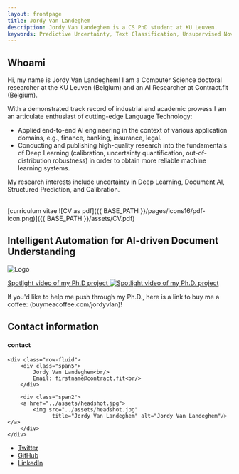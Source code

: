 ```yaml
---
layout: frontpage
title: Jordy Van Landeghem
description: Jordy Van Landeghem is a CS PhD student at KU Leuven. 
keywords: Predictive Uncertainty, Text Classification, Unsupervised Novelty Detection, Monte Carlo Dropout
---
```


## Whoami

Hi, my name is Jordy Van Landeghem! 
I am a Computer Science doctoral researcher at the KU Leuven (Belgium) and an AI Researcher at Contract.fit (Belgium).

With a demonstrated track record of industrial and academic prowess I am an articulate enthusiast of cutting-edge Language Technology:
- Applied end-to-end AI engineering in the context of various application domains, e.g., finance, banking, insurance, legal. 
- Conducting and publishing high-quality research into the fundamentals of Deep Learning (calibration, uncertainty quantification, out-of-distribution robustness) in order to obtain more reliable machine learning systems.

My research interests include uncertainty in Deep Learning, Document AI, Structured Prediction, and Calibration.

<br>[curriculum vitae ![CV as pdf]({{ BASE_PATH }}/pages/icons16/pdf-icon.png)]({{ BASE_PATH }}/assets/CV.pdf)<br/>

## Intelligent Automation for AI-driven Document Understanding

  <div class="phd-logo">
    <img src="{{ BASE_PATH }}/assets/logo_small.png" alt="Logo">
  </div>


[Spotlight video of my Ph.D project ![Spotlight video of my Ph.D. project](https://img.youtube.com/vi/HYd_afHn3DU/maxresdefault.jpg)](https://youtu.be/HYd_afHn3DU)

If you'd like to help me push through my Ph.D., here is a link to buy me a coffee: (buymeacoffee.com/jordyvlan)!                

## Contact information

<div class="container">
<h4><a name="contact"></a>contact</h4>

    <div class="row-fluid">
        <div class="span5">
            Jordy Van Landeghem<br/>
            Email: firstname@contract.fit<br/>
        </div>

        <div class="span2">
        <a href="../assets/headshot.jpg">
            <img src="../assets/headshot.jpg"
                  title="Jordy Van Landeghem" alt="Jordy Van Landeghem"/></a>
        </div>
    </div>
</div>

<div class="navbar">
  <div class="navbar-inner">
      <ul class="nav">
          <li><a href="https://twitter.com/JordyLandeghem">Twitter</a></li>
          <li><a href="https://github.com/jordy-vl">GitHub</a></li>
          <li><a href="https://www.linkedin.com/in/jordy-van-landeghem-3b1166b3/">LinkedIn</a></li>
      </ul>
  </div>
</div>

